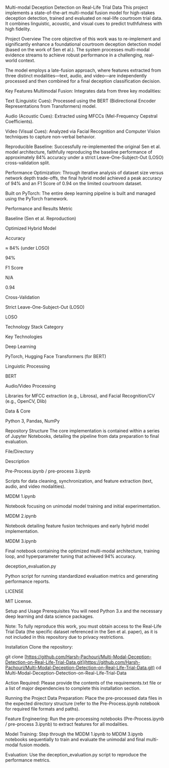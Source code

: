Multi-modal Deception Detection on Real-Life Trial Data
This project implements a state-of-the-art multi-modal fusion model for high-stakes deception detection, trained and evaluated on real-life courtroom trial data. It combines linguistic, acoustic, and visual cues to predict truthfulness with high fidelity.

Project Overview
The core objective of this work was to re-implement and significantly enhance a foundational courtroom deception detection model (based on the work of Sen et al.). The system processes multi-modal evidence streams to achieve robust performance in a challenging, real-world context.

The model employs a late-fusion approach, where features extracted from three distinct modalities—text, audio, and video—are independently processed and then combined for a final deception classification decision.

Key Features
Multimodal Fusion: Integrates data from three key modalities:

Text (Linguistic Cues): Processed using the BERT (Bidirectional Encoder Representations from Transformers) model.

Audio (Acoustic Cues): Extracted using MFCCs (Mel-Frequency Cepstral Coefficients).

Video (Visual Cues): Analyzed via Facial Recognition and Computer Vision techniques to capture non-verbal behavior.

Reproducible Baseline: Successfully re-implemented the original Sen et al. model architecture, faithfully reproducing the baseline performance of approximately 84% accuracy under a strict Leave-One-Subject-Out (LOSO) cross-validation split.

Performance Optimization: Through iterative analysis of dataset size versus network depth trade-offs, the final hybrid model achieved a peak accuracy of 94% and an F1 Score of 0.94 on the limited courtroom dataset.

Built on PyTorch: The entire deep learning pipeline is built and managed using the PyTorch framework.

Performance and Results
Metric

Baseline (Sen et al. Reproduction)

Optimized Hybrid Model

Accuracy

≈ 84% (under LOSO)

94%

F1 Score

N/A

0.94

Cross-Validation

Strict Leave-One-Subject-Out (LOSO)

LOSO

Technology Stack
Category

Key Technologies

Deep Learning

PyTorch, Hugging Face Transformers (for BERT)

Linguistic Processing

BERT

Audio/Video Processing

Libraries for MFCC extraction (e.g., Librosa), and Facial Recognition/CV (e.g., OpenCV, Dlib)

Data & Core

Python 3, Pandas, NumPy

Repository Structure
The core implementation is contained within a series of Jupyter Notebooks, detailing the pipeline from data preparation to final evaluation.

File/Directory

Description

Pre-Process.ipynb / pre-process 3.ipynb

Scripts for data cleaning, synchronization, and feature extraction (text, audio, and video modalities).

MDDM 1.ipynb

Notebook focusing on unimodal model training and initial experimentation.

MDDM 2.ipynb

Notebook detailing feature fusion techniques and early hybrid model implementation.

MDDM 3.ipynb

Final notebook containing the optimized multi-modal architecture, training loop, and hyperparameter tuning that achieved 94% accuracy.

deception_evaluation.py

Python script for running standardized evaluation metrics and generating performance reports.

LICENSE

MIT License.

Setup and Usage
Prerequisites
You will need Python 3.x and the necessary deep learning and data science packages.

Note: To fully reproduce this work, you must obtain access to the Real-Life Trial Data (the specific dataset referenced in the Sen et al. paper), as it is not included in this repository due to privacy restrictions.

Installation
Clone the repository:

git clone [https://github.com/Harsh-Pachouri/Multi-Modal-Deception-Detection-on-Real-Life-Trial-Data.git](https://github.com/Harsh-Pachouri/Multi-Modal-Deception-Detection-on-Real-Life-Trial-Data.git)
cd Multi-Modal-Deception-Detection-on-Real-Life-Trial-Data

Action Required: Please provide the contents of the requirements.txt file or a list of major dependencies to complete this installation section.

Running the Project
Data Preparation: Place the pre-processed data files in the expected directory structure (refer to the Pre-Process.ipynb notebook for required file formats and paths).

Feature Engineering: Run the pre-processing notebooks (Pre-Process.ipynb / pre-process 3.ipynb) to extract features for all modalities.

Model Training: Step through the MDDM 1.ipynb to MDDM 3.ipynb notebooks sequentially to train and evaluate the unimodal and final multi-modal fusion models.

Evaluation: Use the deception_evaluation.py script to reproduce the performance metrics.
